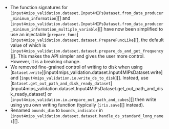 - The function signatures for [`input4mips_validation.dataset.Input4MIPsDataset.from_data_producer_minimum_information`][]
  and [`input4mips_validation.dataset.Input4MIPsDataset.from_data_producer_minimum_information_multiple_variable`][]
  have now been simplified to use an injectable [`prepare_func`][`input4mips_validation.dataset.dataset.PrepareFuncLike`][],
  the default value of which is [`input4mips_validation.dataset.dataset.prepare_ds_and_get_frequency`][].
  This makes the API simpler and gives the user more control.
  However, it is a breaking change.
- We removed fine-grained control of writing to disk when using [`Dataset.write`][input4mips_validation.dataset.Input4MIPsDataset.write]
  and [`input4mips_validation.io.write_ds_to_disk`][].
  Instead, use [`Dataset.get_out_path_and_disk_ready_dataset`][input4mips_validation.dataset.Input4MIPsDataset.get_out_path_and_disk_ready_dataset]
  or [`input4mips_validation.io.prepare_out_path_and_cubes`][] then write using you own writing function
  (typically [`iris.save`][] instead).
- Renamed `bounds_dim` to `bounds_indicator` in [`input4mips_validation.dataset.dataset.handle_ds_standard_long_names`][].
